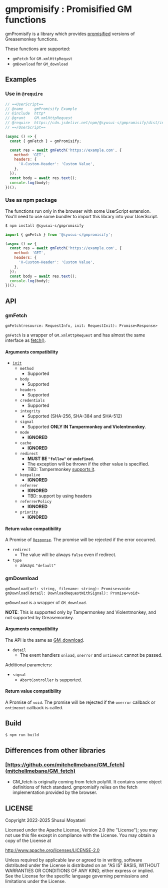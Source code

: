 # gmpromisify : Promisified GM functions

gmPromisify is a library which provides [promisified](https://developer.mozilla.org/en-US/docs/Web/JavaScript/Reference/Global_Objects/Promise) versions of Greasemonkey functions.

These functions are supported:

- `gmFetch` for `GM.xmlHttpRequst`
- `gmDownload` for `GM_download`

## Examples

### Use in `@require`

```javascript
// ==UserScript==
// @name     gmPromisify Example
// @include  http*
// @grant    GM.xmlHttpRequest
// @require  https://cdn.jsdelivr.net/npm/@syusui-s/gmpromisify/dist/index.iife.js
// ==/UserScript==

(async () => {
  const { gmFetch } = gmPromisify;

  const res = await gmFetch('https://example.com', {
    method: 'GET',
    headers: {
      'X-Custom-Header': 'Custom Value',
    },
  });
  const body = await res.text();
  console.log(body);
})();
```

### Use as npm package

The functions run only in the browser with some UserScript extension.
You'll need to use some bundler to import this library into your UserScript.

```sh
$ npm install @syusui-s/gmpromisify
```

```javascript
import { gmFetch } from '@syusui-s/gmpromisify';

(async () => {
  const res = await gmFetch('https://example.com', {
    method: 'GET',
    headers: {
      'X-Custom-Header': 'Custom Value',
    },
  });
  const body = await res.text();
  console.log(body);
})();
```

## API

### gmFetch

`gmFetch(resource: RequestInfo, init: RequestInit): Promise<Response>`

`gmFetch` is a wrapper of `GM.xmlHttpRequest` and has almost the same interface as [fetch()](https://developer.mozilla.org/en-US/docs/Web/API/fetch).

#### Arguments compatibility

- [`init`](https://developer.mozilla.org/en-US/docs/Web/API/RequestInit)
  - `method`
    - Supported
  - `body`
    - Supported
  - `headers`
    - Supported
  - `credentials`
    - Supported
  - `integrity`
    - Supported (SHA-256, SHA-384 and SHA-512)
  - `signal`
    - Supported **ONLY IN Tampermonkey and Violentmonkey**.
  - `mode`
    - **IGNORED**
  - `cache`
    - **IGNORED**
  - `redirect`
    - **MUST BE `"follow"` or `undefined`**.
    - The exception will be thrown if the other value is specified.
    - TBD: Tampermonkey [supports it](https://www.tampermonkey.net/documentation.php?locale=en#api:GM_xmlhttpRequest).
  - `keepalive`
    - **IGNORED**
  - `referrer`
    - **IGNORED**
    - TBD: support by using headers
  - `referrerPolicy`
    - **IGNORED**
  - `priority`
    - **IGNORED**

#### Return value compatibility

A Promise of [`Response`](https://developer.mozilla.org/en-US/docs/Web/API/Response).
The promise will be rejected if the error occurred.

- `redirect`
  - The value will be always `false` even if redirect.
- `type`
  - always `"default"`

### gmDownload

`gmDownload(url: string, filename: string): Promise<void>`
`gmDownload(detail: DownloadRequestWithSignal): Promise<void>`

`gmDownload` is a wrapper of `GM_download`.

**NOTE**: This is supported only by Tampermonkey and Violentmonkey, and not supported by Greasemonkey.

#### Arguments compatibility

The API is the same as [GM_download](https://www.tampermonkey.net/documentation.php?locale=en#api:GM_download).

- `detail`
  - The event handlers `onload`, `onerror` and `ontimeout` cannot be passed.

Additional parameters:

- `signal`
  - `AbortController` is supported.

#### Return value compatibility

A Promise of `void`. The promise will be rejected if the `onerror` callback or `ontimeout` callback is called.

## Build

```sh
$ npm run build
```

## Differences from other libraries

### [https://github.com/mitchellmebane/GM_fetch](mitchellmebane/GM_fetch)

- GM_fetch is originally coming from fetch polyfill. It contains some object definitions of fetch standard. gmpromisify relies on the fetch implementation provided by the browser.

## LICENSE

Copyright 2022-2025 Shusui Moyatani

Licensed under the Apache License, Version 2.0 (the "License");
you may not use this file except in compliance with the License.
You may obtain a copy of the License at

http://www.apache.org/licenses/LICENSE-2.0

Unless required by applicable law or agreed to in writing, software
distributed under the License is distributed on an "AS IS" BASIS,
WITHOUT WARRANTIES OR CONDITIONS OF ANY KIND, either express or implied.
See the License for the specific language governing permissions and
limitations under the License.
